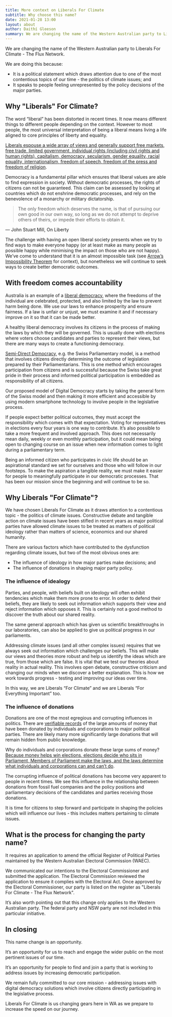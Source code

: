 ```yaml
---
title: More context on Liberals For Climate
subtitle: Why choose this name?
date: 2021-01-28 13:00
layout: about
author: Daithí Gleeson
summary: We are changing the name of the Western Australian party to Liberals For Climate - The Flux Network.
---
```


We are changing the name of the Western Australian party to Liberals For Climate - The Flux Network.

We are doing this because:

* It is a political statement which draws attention due to one of the most contentious topics of our time - the politics of climate issues; and
* It speaks to people feeling unrepresented by the policy decisions of the major parties.

## Why "Liberals" For Climate?

The word “liberal” has been distorted in recent times. It now means different things to different people depending on the context. However to most people, the most universal interpretation of being a liberal means living a life aligned to core principles of liberty and equality.

[Liberals espouse a wide array of views and generally support free markets, free trade, limited government, individual rights (including civil rights and human rights), capitalism, democracy, secularism, gender equality, racial equality, internationalism, freedom of speech, freedom of the press and freedom of religion](https://en.wikipedia.org/wiki/Liberalism).

Democracy is a fundamental pillar which ensures that liberal values are able to find expression in society. Without democratic processes, the rights of citizens can not be guaranteed. This claim can be assessed by looking at countries which do not enshrine democratic processes, and rely on the benevolence of a monarchy or military dictatorship.

> The only freedom which deserves the name, is that of pursuing our own good in our own way, so long as we do not attempt to deprive others of theirs, or impede their efforts to obtain it.

&mdash;  John Stuart Mill, On Liberty

The challenge with having an open liberal society presents when we try to find ways to make everyone happy (or at least make as many people as possible happy while minimising the impact on those who are not happy). We’ve come to understand that it is an almost impossible task (see [Arrow’s Impossibility Theorem](https://plato.stanford.edu/entries/arrows-theorem/) for context), but nonetheless we will continue to seek ways to create better democratic outcomes.

## With freedom comes accountability

Australia is an example of a [liberal democracy](https://en.wikipedia.org/wiki/Liberal_democracy), where the freedoms of the individual are celebrated, protected, and also limited by the law to prevent harm being done. We use our laws to enhance prosperity and ensure fairness. If a law is unfair or unjust, we must examine it and if necessary improve on it so that it can be made better.

A healthy liberal democracy involves its citizens in the process of making the laws by which they will be governed. This is usually done with elections where voters choose candidates and parties to represent their views, but there are many ways to create a functioning democracy.

[Semi-Direct Democracy](https://en.wikipedia.org/wiki/Semi-direct_democracy), e.g. the Swiss Parliamentary model, is a method that involves citizens directly determining the outcome of legislation prepared by their Parliamentarians. This is one method which encourages participation from citizens and is successful because the Swiss take great pride in their process and informed political participation is embedded as responsibility of all citizens.

Our proposed model of Digital Democracy starts by taking the general form of the Swiss model and then making it more efficient and accessible by using modern smartphone technology to involve people in the legislative process.

If people expect better political outcomes, they must accept the responsibility which comes with that expectation. Voting for representatives in elections every four years is one way to contribute. It’s also possible to take a more frequent and involved approach. This does not necessarily mean daily, weekly or even monthly participation, but it could mean being open to changing course on an issue when new information comes to light during a parliamentary term.

Being an informed citizen who participates in civic life should be an aspirational standard we set for ourselves and those who will follow in our footsteps. To make the aspiration a tangible reality, we must make it easier for people to meaningfully participate in our democratic processes. That has been our mission since the beginning and will continue to be so.

## Why Liberals "For Climate"?

We have chosen Liberals For Climate as it draws attention to a contentious topic - the politics of climate issues. Constructive debate and tangible action on climate issues have been stifled in recent years as major political parties have allowed climate issues to be treated as matters of political ideology rather than matters of science, economics and our shared humanity.

There are various factors which have contributed to the dysfunction regarding climate issues, but two of the most obvious ones are:
* The influence of ideology in how major parties make decisions; and
* The influence of donations in shaping major party policy.

### The influence of idealogy

Parties, and people, with beliefs built on ideology will often exhibit tendencies which make them more prone to error. In order to defend their beliefs, they are likely to seek out information which supports their view and reject information which opposes it. This is certainly not a good method to discover the truth about our shared reality.

The same general approach which has given us scientific breakthroughs in our laboratories, can also be applied to give us political progress in our parliaments.

Addressing climate issues (and all other complex issues) requires that we always seek out information which challenges our beliefs. This will make our views and theories more robust and help us identify the ideas which are true, from those which are false. It is vital that we test our theories about reality in actual reality. This involves open debate, constructive criticism and changing our minds when we discover a better explanation. This is how we work towards progress - testing and improving our ideas over time.

In this way, we are Liberals “For Climate” and we are Liberals “For Everything Important” too.

### The influence of donations

Donations are one of the most egregious and corrupting influences in politics. There are [verifiable records](https://transparency.aec.gov.au/) of the large amounts of money that have been donated by individuals and corporations to major political parties. There are likely many more significantly large donations that will remain hidden from public knowledge.

Why do individuals and corporations donate these large sums of money? [Because money helps win elections, elections decide who sits in Parliament, Members of Parliament make the laws, and the laws determine what individuals and corporations can and can’t do](https://www.itsoktochangeyourmind.com/donations-in-australian-federal-politics/).

The corrupting influence of political donations has become very apparent to people in recent times. We see this influence in the relationship between donations from fossil fuel companies and the policy positions and parliamentary decisions of the candidates and parties receiving those donations.

It is time for citizens to step forward and participate in shaping the policies which will influence our lives - this includes matters pertaining to climate issues.

## What is the process for changing the party name?

It requires an application to amend the official Register of Political Parties maintained by the Western Australian Electoral Commission (WAEC).

We communicated our intentions to the Electoral Commissioner and submitted the application. The Electoral Commission reviewed the application to ensure it complies with the Electoral Act. Once approved by the Electoral Commissioner, our party is listed on the register as "Liberals For Climate - The Flux Network".

It’s also worth pointing out that this change only applies to the Western Australian party. The federal party and NSW party are not included in this particular initiative.

## In closing

This name change is an opportunity.

It’s an opportunity for us to reach and engage the wider public on the most pertinent issues of our time.

It’s an opportunity for people to find and join a party that is working to address issues by increasing democratic participation.

We remain fully committed to our core mission - addressing issues with digital democracy solutions which involve citizens directly participating in the legislative process.

Liberals For Climate is us changing gears here in WA as we prepare to increase the speed on our journey.
